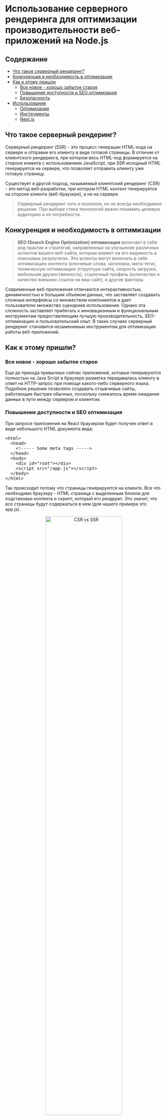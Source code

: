# Использование серверного рендеринга для оптимизации производительности веб-приложений на Node.js

## Содержание
- [Что такое серверный рендеринг?](#ssr)
- [Конкуренция и необходимость в оптимизации](#конкурентность)
- [Как к этому пришли](#пришли)
  - [Все новое - хорошо забытое старое](#старое)
  - [Повышение доступности и SEO оптимизация](#seo)
  - [Безопасность](#безопасность)
- [Использование](#использование)
  - [Оптимизации](#оптимизации)
  - [Инструменты](#инструменты)
  - [Next.js](#next)
## <a name="ssr">Что такое серверный рендеринг?</a>

Серверный рендеринг (SSR) - это процесс генерации HTML-кода на сервере и отправки его клиенту в виде готовой страницы. В отличие от клиентского рендеринга, при котором весь HTML-код формируется на стороне клиента с использованием JavaScript, при SSR исходный HTML генерируется на сервере, что позволяет отправить клиенту уже готовую страницу.

Существует и другой подход, называемый клиентский рендеринг (CSR) - это метод веб-разработки, при котором HTML контент генерируется на стороне клиента (веб-браузере), а не на сервере.

> Серверный рендеринг хоть и полезное, но не всегда необходимое решение. При выборе стека технологий важно понимать целевую аудиторию и их потребности.


## <a name="конкурентность">Конкуренция и необходимость в оптимизации</a> 

> __SEO (Search Engine Optimization) оптимизация__ включает в себя ряд практик и стратегий, направленных на улучшение различных аспектов вашего веб-сайта, которые влияют на его видимость в поисковых результатах. Эти аспекты могут включать в себя оптимизацию контента (ключевые слова, заголовки, мета-теги), техническую оптимизацию (структура сайта, скорость загрузки, мобильная дружественность), ссылочный профиль (количество и качество внешних ссылок на ваш сайт), и другие факторы.

<p>Современные веб-приложения отличаются интерактивностью, динамичностью и большим объемом данных, что заставляет создавать сложные интерфейсы со множеством компонентов и дает пользователю множество сценариев использования. Однако эта сложность заставляет прибегать к инновационным и функциональным инструментам предоставляющим лучшую производительность, SEO-оптимизацию и пользовательский опыт. В таких случаях серверный рендеринг становится незаменимым инструментом для оптимизации работы веб-приложений. </p>

## <a name="пришли">Как к этому пришли?</a>

### <a name="старое">Все новое - хорошо забытое старое</a>
<p>Еще до прихода привычных сейчас приложений, которые генерируются полностью на Java Script в браузере разметка передавалась клиенту в ответ на HTTP-запрос при помощи какого-либо серверного языка. Подобное решение позволяло создавать отзывчивые сайты, работающие быстрее обычных, поскольку снижалось время ожидания данных в пути между сервером и клиентом. </p>

### <a name="seo">Повышение доступности и SEO оптимизация</a>
<p>При запросе приложения на React браузером будет получен ответ в виде небольшого HTML документа вида:</p>
<pre lang="html">
&lt;html&gt;
  &lt;head&gt;
    &lt;!----- Some meta tags -----&gt;
  &lt;/head&gt;
  &lt;body&gt;
    &lt;div id="root"&gt;&lt;/div&gt;
    &lt;script src="/app.js"&gt;&lt;/script&gt;
  &lt;/body&gt;
&lt;/html&gt;
</pre>

<p>Так происходит потому что страницы генерируются на клиенте. Все что необходимо браузеру - HTML страница с выделенным блоком для подстановки контента и скрипт, который его рендерит. Это значит, что все страницы будут содержаться в нем (для нашего примера это app.js).</p>

<p align="center">
  <img src="./Server-side-rendering-benefits-node-js/ssr_csr.png" alt="CSR vs SSR" width="70%" />
</p>


<p>То есть по мимо небольшого HTML файла браузер получает зачастую очень большой скрипт, что негативно скажется на владельцев маломощных устройств или устройств со слабым интернет-соединением так как им придется достаточно долго ждать загрузку, а если речь идет о маркетплейсах, образовательных порталах и других приложениях, оперирующих большими массивами данных, то даже клиенту с очень мощным устройством и быстрым интернетом придется подождать. Контент приложений использующих серверный рендеринг предоставляется клиенту в виде готовых HTML-страниц по запросу, что дает большое преимущество в скорости загрузки. Это так же позволяет браузерам легко индексировать контент страниц. (В случае простых SPA приложений большинство браузеров не может это сделать т.к. не поддерживают просмотр JavaScript файлов до отображения страницы). Такой подход обеспечивает им доступность для поисковых систем и улучшает позиции в результатах поиска, а так же приложение будет работать у клиентов с отключенным JavaScript.</p>

> Веб-скрейпинг (web scraping) - это процесс автоматического извлечения данных с веб-сайтов. Обычно скрейпинг используется для извлечения структурированных данных с веб-страниц, таких как цены товаров, контактная информация, новости и т. д. Эти данные затем могут быть сохранены, обработаны и использованы для различных целей, таких как анализ, сравнение цен, агрегация информации и многое другое.

<p>Часто для продвижения своих продуктов и услуг используются социальные сети. Для улучшения качества рекламы в них был придуман веб‑скрейпинг. Многие социальные сети, такие как Facebook и Twitter, используют его для получения информации о веб-сайтах, которыми пользователи хотят поделиться. Серверный рендеринг обеспечивает более надежное представление контента на странице по выше указанным причинам. Этот процесс позволяет социальным сетям автоматически извлекать заголовки, изображения и другие данные с веб-сайтов, чтобы создавать привлекательные карточки предварительного просмотра (preview cards) для отображения на платформе.</p>

### <a name="безопасность">Безопасность</a>

<p>Серверный рендеринг помогает предотвратить некоторые виды атак, такие как XSS (межсайтовый скриптинг — уязвимость системы безопасности, которая позволяет злоумышленнику размещать клиентские скрипты на веб-страницах). Поскольку контент рендерится на сервере и отправляется клиенту в виде готовой HTML-страницы, а не динамически создается на клиенте с использованием JavaScript, возможности для внедрения вредоносного кода снижаются. По мимо этого разработчикам в целом легче контролировать доступность данных получаемых клиентом, в том числе управление авторизацией.</p>

__Итак, получается преимущество в:__
- __Доступности__
- __Видимости__
- __Инструментах продвижения__
- __Безопасности__

## <a name="использование">Использование</a>

### <a name="оптимизации">Оптимизации</a>

<p>SSR уже из коробки обладает достоинствами, однако его отличия от приложений, генерирующих HTML разметку при помощи скрипта на клиенте дают разработчикам большое количество возможностей дополнительной оптимизации скорости доступности и безопасности.</p>

При разработке приложения очень важно правильно __манипулировать данными__. SSR удобен для этого, т.к. есть возможность загрузить их заранее на сервере, но ничего не мешает запросить их на клиенте. Как можно больше информации должно загружаться во время рендеринга страницы на сервере. В таком случае пропадет необходимость запрашивать их с клиента, это ускорит загрузку страницы, что как следствие учлучшит пользовательский опыт. Предварительная загрузка данных так же обеспечит их видимость поисковыми роботами, что улучшит SEO-показатели приложения. Конечно, это не касается конфиденциальных данных.


<p>Вообще поисковая система сложна и смотрит на большое количество характеристик сайта. Генерация страниц на сервере помогает провести некоторые оптимизации:</p>

- META теги
  <p>SSR приложения позволяют на каждой странице использовать уникальные <br>META теги<br>
  <pre lang="html">&lt;title&gt;, &lt;meta name="description"&gt;</pre>
  это способствует лучшей индексации</p>
- URL-адреса
  <p>Создавайте читаемые и информативные URL-адреса для каждой страницы вашего приложения. Это поможет поисковым системам лучше понять содержание вашего сайта и повысит его рейтинг.</p>
- Теги со смыслом
  <p>Таким тегами является например заголовок. Используйте их для выделения контента и структуры. Это поможет поисковым системам.</p>
<p>Так же стоит постоянно проводить мониторинг (например с помощью Google Analytics). Это поможет отследить эффективность SEO стратегии.</p>

<p>В случае оптимизации производительности SSR уже благодаря своим принципам дает сильный прирост "из коробки". Однако силить его так же можно усилить:</p>

- Сжатие изображений и выбор формата
- Оптимизация запросов к серверу и количества передаваемых данных
- Кэширование ресурсов
  <p>Используйте HTTP-кэширование для хранения копий ресурсов на стороне клиента или на сервере. Это позволяет браузеру избежать повторной загрузки ресурсов, которые не изменились с предыдущего запроса.</p>
- Ленивая загрузка ресурсов
  <p>Применяйте ленивую загрузку изображений, скриптов и стилей, чтобы отложить загрузку ресурсов, которые не отображаются сразу при загрузке страницы. Например, используйте атрибут loading="lazy" для изображений, если они запрашиваются на клиенте.</p>
- Найти узкие места можно так же при помощи средств мониторинга.

### <a name="инструменты">Инструменты</a>

<p>SSR можно написать на любом серверном языке (Java, Pytho, PHP и т.д.), как это и происходило раньшеб ведь принцип довольно простой. Но даже при условиях наличия большого количества backend фреймворков, которые облегчают эту задачу. Не всегда в команде есть fullstack специалисты, либо стоит задача написать клиент для уже существующего API. Это привело к появлению современных фреймворков на которые легко перейти фронтенд программистам. Одними из самых популярных сейчас являются Next.js использующий React.js под капотом и Nuxt.js, который основан на Vue.js, являющимися одими из самых популярных JS фреймворков.</p>

<p align="center">
  <img src="./Server-side-rendering-benefits-node-js/frame-charts.png" alt="CSR vs SSR" width="70%" />
</p>

<p>Написание SSR приложений с использованием этих инструментов сильно облегчит написание кода, ведь используется тот же синтаксис и принцип написания компонентов как в уже знакомых библиотеках. Необходимо будет разобраться только в создании, структуре и оптимизации приложения.</p>

### <a name="next">Next.js</a>

<p>Структура Next.js приложения такая же как и у приложения на React.js. Можно писать те же клиентские компоненты и стили, однако добавляется особенность работы со страницами и серверной частью приложения. Для его создания можно написать в консоль:</p>

<pre>npx create-next-app@latest</pre>

<p>Страницы в проекте находятся в отдельной папке в виде js файлов. Чтобы создать страницу доступную по стандартному URL создается файл Index.js.</p>

<pre lang="js">
import React from 'react';

function HomePage({ data }) {
  return (
    <div>
      <h1>Hello, SSR in Next.js!</h1>
      <p>Data from server: {data}</p>
    </div>
  );
}

export async function getServerSideProps() {
  // Логика для получения данных с сервера
  const data = 'Some data from server';
  
  return {
    props: { data }
  };
}

export default HomePage;
</pre>

<p>Функция getServerSideProps используется для выполнения кода на сервере и предварительного заполнения данных перед тем, как компонент будет отрендерен на стороне клиента. Этот метод должен вернуть объект с props, который будет передан компоненту.</p>

<p>Навигация по страницам происходит по тем же адресам, по которым они распологаются в файловой системе относительно папки со страницами.</p>

<p align="center">
  <img src="./Server-side-rendering-benefits-node-js/next-routing.png" alt="CSR vs SSR" width="70%" />
</p>

<p>Next.js позволяет создавать страницы по динамическому URL. Для этого нужно заключить названиие аргумета в квадратные скобки в имени файла, как показано на картинке. Так же можно использовать альтернативную структуру, где вместо файлов создаются папки с названиями адресов, а внутри них index.js с разметкой и логикой, error.js и loading.js для отображения ошибок и загрузки. Index.js для пути '/' заменяется на папку (site).</p>

<p>Запуск осуществляется командой</p>
<pre>npm run dev</pre>
